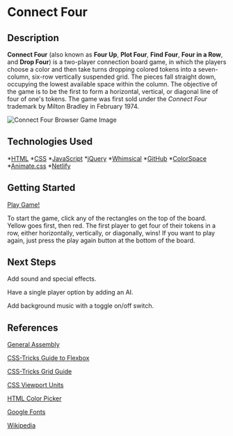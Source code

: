 # Connect Four

## Description

**Connect Four** (also known as **Four Up**, **Plot Four**, **Find Four**, **Four in a Row**, and **Drop Four**) is a two-player connection board game, in which the players choose a color and then take turns dropping colored tokens into a seven-column, six-row vertically suspended grid. The pieces fall straight down, occupying the lowest available space within the column. The objective of the game is to be the first to form a horizontal, vertical, or diagonal line of four of one's tokens. The game was first sold under the *Connect Four* trademark by Milton Bradley in February 1974. 

![Connect Four Browser Game Image](file:///Users/melsmacbookpro/Documents/Screen%20Shot%202022-04-15%20at%2012.20.38%20AM.png)

## Technologies Used

*[HTML](https://www.w3schools.com/html/) 
*[CSS](https://www.w3schools.com/cssref/) 
*[JavaScript](https://developer.mozilla.org/en-US/) 
*[jQuery](https://api.jquery.com/) 
*[Whimsical](https://whimsical.com) 
*[GitHub](https://github.com/) 
*[ColorSpace](https://mycolor.space/) 
*[Animate.css](https://animate.style/) 
*[Netlify](https://netlify.com) 

## Getting Started

[Play Game!](https://connectfourmyf.netlify.app/)

To start the game, click any of the rectangles on the top of the board. Yellow goes first, then red. The first player to get four of their tokens in a row, either horizontally, vertically, or diagonally, wins! If you want to play again, just press the play again button at the bottom of the board. 

## Next Steps

Add sound and special effects.

Have a single player option by adding an AI.

Add background music with a toggle on/off switch.

## References

[General Assembly](https://git.generalassemb.ly/SEI-Rancho-Cordova-3-21/project-1)

[CSS-Tricks Guide to Flexbox](https://css-tricks.com/snippets/css/a-guide-to-flexbox/)

[CSS-Tricks Grid Guide](https://css-tricks.com/snippets/css/complete-guide-grid/)

[CSS Viewport Units](https://ishadeed.com/article/viewport-units/)

[HTML Color Picker](https://www.w3schools.com/colors/colors_picker.asp)

[Google Fonts](https://fonts.google.com/)

[Wikipedia](https://en.wikipedia.org/wiki/Connect_Four)